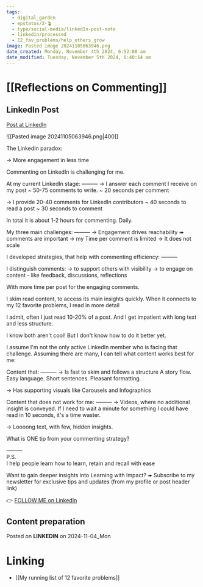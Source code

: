 ```yaml
---
tags:
  - digital_garden
  - epstatus/2-🪴
  - type/social-media/linkedIn-post-note
  - linkedin/processed
  - 12_fav_problems/help_others_grow
image: Pasted image 20241105063946.png
date_created: Monday, November 4th 2024, 6:52:08 am
date_modified: Tuesday, November 5th 2024, 6:40:14 am
---
```

# [[Reflections on Commenting]]
## LinkedIn Post
[Post at LinkedIn](https://www.linkedin.com/posts/sebastiankamilli_the-linkedin-paradox-more-engagement-activity-7259097072618950656-9fhw?utm_source=share&utm_medium=member_desktop)

![[Pasted image 20241105063946.png|400]]  

The LinkedIn paradox:

→ More engagement in less time

Commenting on LinkedIn is challenging for me. 

At my current LinkedIn stage:
———
→ I answer each comment I receive on my post
~ 50-75 comments to write.
~ 20 seconds per comment

→ I provide 20-40 comments for LinkedIn contributors
~ 40 seconds to read a post
~ 30 seconds to comment

In total it is about 1-2 hours for commenting. Daily. 

My three main challenges:
———
→ Engagement drives reachability ➠ comments are important
→ my Time per comment is limited
→ It does not scale

I developed strategies, that help with commenting efficiency:
———

I distinguish comments:
→ to support others with visibility
→ to engage on content - like feedback, discussions, reflections

With more time per post for the engaging comments. 

I skim read content, to access its main insights quickly. 
When it connects to my 12 favorite problems, I read in more detail

I admit, often I just read 10-20% of a post.
And I get impatient with long text and less structure. 

I know both aren't cool!
But I don't know how to do it better yet. 

I assume I'm not the only active LinkedIn member
who is facing that challenge. Assuming there are many, 
I can tell what content works best for me:

Content that:
———
→ Is fast to skim and follows a structure 
A story flow. 
Easy language.
Short sentences.
Pleasant formatting. 

→ Has supporting visuals like Carousels and Infographics

Content that does not work for me:
———
→ Videos, where no additional insight is conveyed. 
If I need to wait a minute for something I could have read in 10 seconds, it's a time waster.

→ Loooong text, with few, hidden insights. 

What is ONE tip from your commenting strategy? 

———  
P.S.  
I help people learn how to learn, retain and recall with ease

Want to gain deeper insights into Learning with Impact?
➠ Subscribe to my newsletter for exclusive tips and updates
(from my profile or post header link)


👉 [FOLLOW ME on LinkedIn](https://www.linkedin.com/comm/mynetwork/discovery-see-all?usecase=PEOPLE_FOLLOWS&followMember=sebastiankamilli)

## Content preparation



Posted on **LINKEDIN** on 2024-11-04_Mon
# Linking
+ [[My running list of 12 favorite problems]]